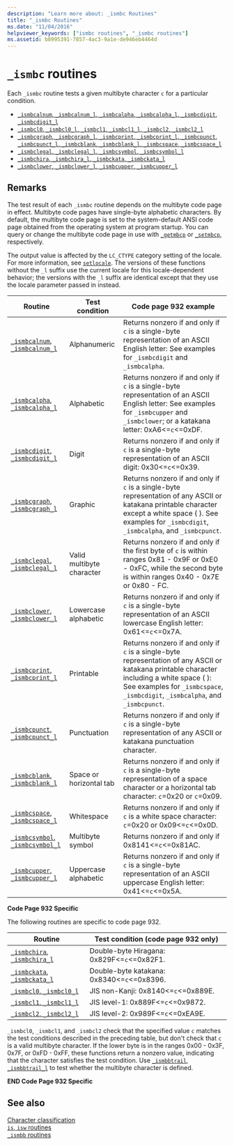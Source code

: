 ```yaml
---
description: "Learn more about: _ismbc Routines"
title: "_ismbc Routines"
ms.date: "11/04/2016"
helpviewer_keywords: ["ismbc routines", "_ismbc routines"]
ms.assetid: b8995391-7857-4ac3-9a1e-de946eb4464d
---
```

# `_ismbc` routines

Each `_ismbc` routine tests a given multibyte character `c` for a particular condition.

- [`_ismbcalnum`, `_ismbcalnum_l`, `_ismbcalpha`, `_ismbcalpha_l`, `_ismbcdigit`, `_ismbcdigit_l`](./reference/ismbcalnum-functions.md)
- [`_ismbcl0`, `_ismbcl0_l`, `_ismbcl1`, `_ismbcl1_l`, `_ismbcl2`, `_ismbcl2_l`](./reference/ismbcl0-ismbcl0-l-ismbcl1-ismbcl1-l-ismbcl2-ismbcl2-l.md)
- [`_ismbcgraph`, `_ismbcgraph_l`, `_ismbcprint`, `_ismbcprint_l`, `_ismbcpunct`, `_ismbcpunct_l`, `_ismbcblank`, `_ismbcblank_l`, `_ismbcspace`, `_ismbcspace_l`](./reference/ismbcgraph-functions.md)
- [`_ismbclegal`, `_ismbclegal_l`, `_ismbcsymbol`, `_ismbcsymbol_l`](./reference/ismbclegal-ismbclegal-l-ismbcsymbol-ismbcsymbol-l.md)
- [`_ismbchira`, `_ismbchira_l`, `_ismbckata`, `_ismbckata_l`](./reference/ismbchira-ismbchira-l-ismbckata-ismbckata-l.md)
- [`_ismbclower`, `_ismbclower_l`, `_ismbcupper`, `_ismbcupper_l`](./reference/ismbclower-ismbclower-l-ismbcupper-ismbcupper-l.md)

## Remarks

The test result of each `_ismbc` routine depends on the multibyte code page in effect. Multibyte code pages have single-byte alphabetic characters. By default, the multibyte code page is set to the system-default ANSI code page obtained from the operating system at program startup. You can query or change the multibyte code page in use with [`_getmbcp`](./reference/getmbcp.md) or [`_setmbcp`](./reference/setmbcp.md), respectively.

The output value is affected by the `LC_CTYPE` category setting of the locale. For more information, see [`setlocale`](./reference/setlocale-wsetlocale.md). The versions of these functions without the `_l` suffix use the current locale for this locale-dependent behavior; the versions with the `_l` suffix are identical except that they use the locale parameter passed in instead.

| Routine | Test condition | Code page 932 example |
|---|---|---|
| [`_ismbcalnum`, `_ismbcalnum_l`](./reference/ismbcalnum-functions.md) | Alphanumeric | Returns nonzero if and only if `c` is a single-byte representation of an ASCII English letter: See examples for `_ismbcdigit` and `_ismbcalpha`. |
| [`_ismbcalpha`, `_ismbcalpha_l`](./reference/ismbcalnum-functions.md) | Alphabetic | Returns nonzero if and only if `c` is a single-byte representation of an ASCII English letter: See examples for `_ismbcupper` and `_ismbclower`; or a katakana letter: 0xA6<=`c`<=0xDF. |
| [`_ismbcdigit`, `_ismbcdigit_l`](./reference/ismbcalnum-functions.md) | Digit | Returns nonzero if and only if `c` is a single-byte representation of an ASCII digit: 0x30<=`c`<=0x39. |
| [`_ismbcgraph`, `_ismbcgraph_l`](./reference/ismbcgraph-functions.md) | Graphic | Returns nonzero if and only if `c` is a single-byte representation of any ASCII or katakana printable character except a white space ( ). See examples for `_ismbcdigit`, `_ismbcalpha`, and `_ismbcpunct`. |
| [`_ismbclegal`, `_ismbclegal_l`](./reference/ismbclegal-ismbclegal-l-ismbcsymbol-ismbcsymbol-l.md) | Valid multibyte character | Returns nonzero if and only if the first byte of `c` is within ranges 0x81 - 0x9F or 0xE0 - 0xFC, while the second byte is within ranges 0x40 - 0x7E or 0x80 - FC. |
| [`_ismbclower`, `_ismbclower_l`](./reference/ismbclower-ismbclower-l-ismbcupper-ismbcupper-l.md) | Lowercase alphabetic | Returns nonzero if and only if `c` is a single-byte representation of an ASCII lowercase English letter: 0x61<=`c`<=0x7A. |
| [`_ismbcprint`, `_ismbcprint_l`](./reference/ismbcgraph-functions.md) | Printable | Returns nonzero if and only if `c` is a single-byte representation of any ASCII or katakana printable character including a white space ( ): See examples for `_ismbcspace`, `_ismbcdigit`, `_ismbcalpha`, and `_ismbcpunct`. |
| [`_ismbcpunct`, `_ismbcpunct_l`](./reference/ismbcgraph-functions.md) | Punctuation | Returns nonzero if and only if `c` is a single-byte representation of any ASCII or katakana punctuation character. |
| [`_ismbcblank`, `_ismbcblank_l`](./reference/ismbcgraph-functions.md) | Space or horizontal tab | Returns nonzero if and only if `c` is a single-byte representation of a space character or a horizontal tab character: `c`=0x20 or `c`=0x09. |
| [`_ismbcspace`, `_ismbcspace_l`](./reference/ismbcgraph-functions.md) | Whitespace | Returns nonzero if and only if `c` is a white space character: `c`=0x20 or 0x09<=`c`<=0x0D. |
| [`_ismbcsymbol`, `_ismbcsymbol_l`](./reference/ismbclegal-ismbclegal-l-ismbcsymbol-ismbcsymbol-l.md) | Multibyte symbol | Returns nonzero if and only if 0x8141<=`c`<=0x81AC. |
| [`_ismbcupper`, `_ismbcupper_l`](./reference/ismbclower-ismbclower-l-ismbcupper-ismbcupper-l.md) | Uppercase alphabetic | Returns nonzero if and only if `c` is a single-byte representation of an ASCII uppercase English letter: 0x41<=`c`<=0x5A. |

**Code Page 932 Specific**

The following routines are specific to code page 932.

| Routine | Test condition (code page 932 only) |
|---|---|
| [`_ismbchira`, `_ismbchira_l`](./reference/ismbchira-ismbchira-l-ismbckata-ismbckata-l.md) | Double-byte Hiragana: 0x829F<=`c`<=0x82F1. |
| [`_ismbckata`, `_ismbckata_l`](./reference/ismbchira-ismbchira-l-ismbckata-ismbckata-l.md) | Double-byte katakana: 0x8340<=`c`<=0x8396. |
| [`_ismbcl0`, `_ismbcl0_l`](./reference/ismbcl0-ismbcl0-l-ismbcl1-ismbcl1-l-ismbcl2-ismbcl2-l.md) | JIS non-Kanji: 0x8140<=`c`<=0x889E. |
| [`_ismbcl1`, `_ismbcl1_l`](./reference/ismbcl0-ismbcl0-l-ismbcl1-ismbcl1-l-ismbcl2-ismbcl2-l.md) | JIS level-1: 0x889F<=`c`<=0x9872. |
| [`_ismbcl2`, `_ismbcl2_l`](./reference/ismbcl0-ismbcl0-l-ismbcl1-ismbcl1-l-ismbcl2-ismbcl2-l.md) | JIS level-2: 0x989F<=`c`<=0xEA9E. |

`_ismbcl0`, `_ismbcl1`, and `_ismbcl2` check that the specified value `c` matches the test conditions described in the preceding table, but don't check that `c` is a valid multibyte character. If the lower byte is in the ranges 0x00 - 0x3F, 0x7F, or 0xFD - 0xFF, these functions return a nonzero value, indicating that the character satisfies the test condition. Use [`_ismbbtrail`, `_ismbbtrail_l`](./reference/ismbbtrail-ismbbtrail-l.md) to test whether the multibyte character is defined.

**END Code Page 932 Specific**

## See also

[Character classification](./character-classification.md)\
[`is`, `isw` routines](./is-isw-routines.md)\
[`_ismbb` routines](./ismbb-routines.md)
